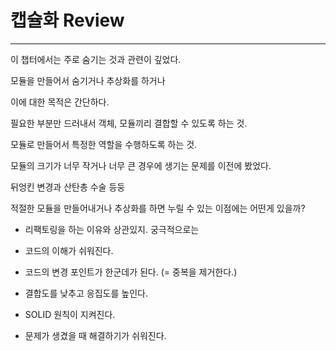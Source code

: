 # 캡슐화 Review 

***

이 챕터에서는 주로 숨기는 것과 관련이 깊었다. 

모듈을 만들어서 숨기거나 추상화를 하거나 

이에 대한 목적은 간단하다. 

필요한 부분만 드러내서 객체, 모듈끼리 결합할 수 있도록 하는 것. 

모듈로 만들어서 특정한 역할을 수행하도록 하는 것. 

모듈의 크기가 너무 작거나 너무 큰 경우에 생기는 문제를 이전에 봤었다.

뒤엉킨 변경과 산탄총 수술 등둥 

적절한 모듈을 만들어내거나 추상화를 하면 누릴 수 있는 이점에는 어떤게 있을까?

- 리팩토링을 하는 이유와 상관있지. 궁극적으로는

- 코드의 이해가 쉬워진다.
  
- 코드의 변경 포인트가 한군데가 된다. (= 중복을 제거한다.)
  
- 결합도를 낮추고 응집도를 높인다.
  
- SOLID 원칙이 지켜진다.
  
- 문제가 생겼을 때 해결하기가 쉬워진다.  

